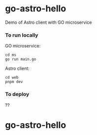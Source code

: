 # go-astro-hello
Demo of Astro client with GO microservice

### To run locally

GO microservice:
```
cd ms
go run main.go
```

Astro client:
```
cd web
pnpm dev
```


### To deploy
??
# go-astro-hello
